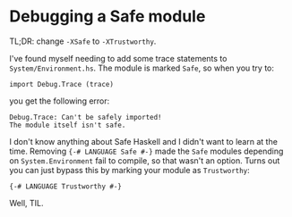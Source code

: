 # Debugging a Safe module

TL;DR: change `-XSafe` to `-XTrustworthy`.

I've found myself needing to add some trace statements to `System/Environment.hs`.
The module is marked `Safe`, so when you try to:
```
import Debug.Trace (trace)
```

you get the following error:
```
Debug.Trace: Can't be safely imported!
The module itself isn't safe.
```

I don't know anything about Safe Haskell and I didn't want to learn at the time. 
Removing `{-# LANGUAGE Safe #-}` made the `Safe` modules depending on `System.Environment` fail to compile, so that wasn't an option.
Turns out you can just bypass this by marking your module as `Trustworthy`:

```
{-# LANGUAGE Trustworthy #-}
```

Well, TIL.
